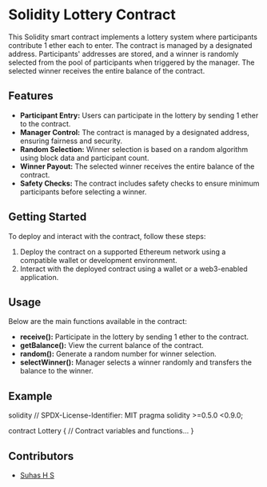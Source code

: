 # Solidity Lottery Contract

This Solidity smart contract implements a lottery system where participants contribute 1 ether each to enter. The contract is managed by a designated address. Participants' addresses are stored, and a winner is randomly selected from the pool of participants when triggered by the manager. The selected winner receives the entire balance of the contract.

## Features

- **Participant Entry:** Users can participate in the lottery by sending 1 ether to the contract.
- **Manager Control:** The contract is managed by a designated address, ensuring fairness and security.
- **Random Selection:** Winner selection is based on a random algorithm using block data and participant count.
- **Winner Payout:** The selected winner receives the entire balance of the contract.
- **Safety Checks:** The contract includes safety checks to ensure minimum participants before selecting a winner.

## Getting Started

To deploy and interact with the contract, follow these steps:

1. Deploy the contract on a supported Ethereum network using a compatible wallet or development environment.
2. Interact with the deployed contract using a wallet or a web3-enabled application.

## Usage

Below are the main functions available in the contract:

- **receive():** Participate in the lottery by sending 1 ether to the contract.
- **getBalance():** View the current balance of the contract.
- **random():** Generate a random number for winner selection.
- **selectWinner():** Manager selects a winner randomly and transfers the balance to the winner.

## Example

solidity
// SPDX-License-Identifier: MIT
pragma solidity >=0.5.0 <0.9.0;

contract Lottery {
    // Contract variables and functions...
} 

##   Contributors
- [Suhas H S](https://github.com/Suhas-30)


